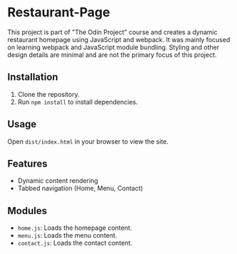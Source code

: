 # Restaurant-Page

This project is part of "The Odin Project" course and creates a dynamic restaurant homepage using JavaScript and webpack.
It was mainly focused on learning webpack and JavaScript module bundling. Styling and other design details are minimal and are not the primary focus of this project.

## Installation

1. Clone the repository.
2. Run `npm install` to install dependencies.

## Usage

Open `dist/index.html` in your browser to view the site.

## Features

- Dynamic content rendering
- Tabbed navigation (Home, Menu, Contact)

## Modules

- `home.js`: Loads the homepage content.
- `menu.js`: Loads the menu content.
- `contact.js`: Loads the contact content.